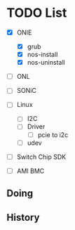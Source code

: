 # TODO List

- [x] ONIE
  - [x] grub
  - [x] nos-install
  - [x] nos-uninstall
- [ ] ONL
- [ ] SONiC
- [ ] Linux
  - [ ] I2C
  - [ ] Driver
    - [ ] pcie to i2c
  - [ ] udev
- [ ] Switch Chip SDK
- [ ] AMI BMC



## Doing



## History


